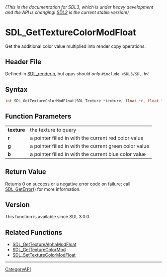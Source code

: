 ###### (This is the documentation for SDL3, which is under heavy development and the API is changing! [SDL2](https://wiki.libsdl.org/SDL2/) is the current stable version!)
# SDL_GetTextureColorModFloat

Get the additional color value multiplied into render copy operations.

## Header File

Defined in [SDL_render.h](https://github.com/libsdl-org/SDL/blob/main/include/SDL3/SDL_render.h), but apps should _only_ `#include <SDL3/SDL.h>`!

## Syntax

```c
int SDL_GetTextureColorModFloat(SDL_Texture *texture, float *r, float *g, float *b);

```

## Function Parameters

|                 |                                                        |
| --------------- | ------------------------------------------------------ |
| **texture**     | the texture to query                                   |
| **r**           | a pointer filled in with the current red color value   |
| **g**           | a pointer filled in with the current green color value |
| **b**           | a pointer filled in with the current blue color value  |

## Return Value

Returns 0 on success or a negative error code on failure; call
[SDL_GetError](SDL_GetError)() for more information.

## Version

This function is available since SDL 3.0.0.

## Related Functions

* [SDL_GetTextureAlphaModFloat](SDL_GetTextureAlphaModFloat)
* [SDL_GetTextureColorMod](SDL_GetTextureColorMod)
* [SDL_SetTextureColorModFloat](SDL_SetTextureColorModFloat)

----
[CategoryAPI](CategoryAPI)

